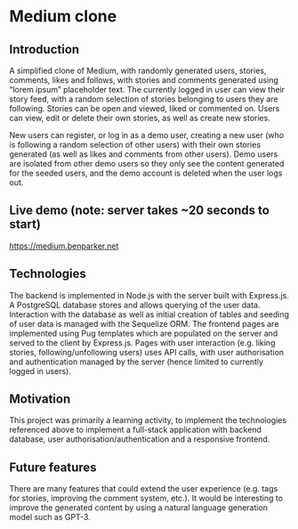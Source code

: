 # Medium clone

## Introduction

A simplified clone of Medium, with randomly generated users, stories, comments, likes and follows, with stories and comments generated using “lorem ipsum” placeholder text. The currently logged in user can view their story feed, with a random selection of stories belonging to users they are following. Stories can be open and viewed, liked or commented on. Users can view, edit or delete their own stories, as well as create new stories.

New users can register, or log in as a demo user, creating a new user (who is following a random selection of other users) with their own stories generated (as well as likes and comments from other users). Demo users are isolated from other demo users so they only see the content generated for the seeded users, and the demo account is deleted when the user logs out.

## Live demo (note: server takes ~20 seconds to start)

https://medium.benparker.net

## Technologies

The backend is implemented in Node.js with the server built with Express.js. A PostgreSQL database stores and allows querying of the user data. Interaction with the database as well as initial creation of tables and seeding of user data is managed with the Sequelize ORM. The frontend pages are implemented using Pug templates which are populated on the server and served to the client by Express.js. Pages with user interaction (e.g. liking stories, following/unfollowing users) uses API calls, with user authorisation and authentication managed by the server (hence limited to currently logged in users).

## Motivation

This project was primarily a learning activity, to implement the technologies referenced above to implement a full-stack application with backend database, user authorisation/authentication and a responsive frontend.

## Future features

There are many features that could extend the user experience (e.g. tags for stories, improving the comment system, etc.). It would be interesting to improve the generated content by using a natural language generation model such as GPT-3.
